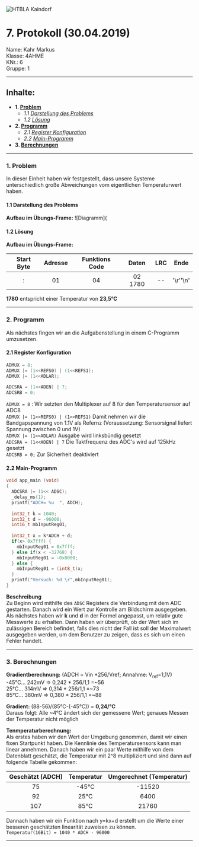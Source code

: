 ![HTBLA Kaindorf](https://github.com/HTLMechatronics/m15-la1-sx/blob/kahmam15/rsz_htl_kaindorf_logosvg.png)
# 7. Protokoll (30.04.2019)
Name: Kahr Markus  
Klasse: 4AHME  
KNr.: 6  
Gruppe: 1  
___

## Inhalte:  

* **1. [Problem](#Server-client)**  
   * *1.1 [Darstellung des Problems](#request)*  
   * *1.2 [Lösung](#response)*  
* **2. [Programm](#Programm)**  
   * *2.1 [Register Konfiguration](#Register-Konfiguration)*  
   * *2.2 [Main-Programm](#Main-Programm)*  
* **3. [Berechnungen](#Berechnung)**  
   
___
  <a name="Server-client"></a>
### 1. Problem
In dieser Einheit haben wir festgestellt, dass unsere Systeme unterschiedlich große Abweichungen vom eigentlichen Temperaturwert haben.
  

<a name="request"></a>
#### 1.1 Darstellung des Problems  
**Aufbau im Übungs-Frame:**
![Diagramm](
  
    
<a name="response"></a>
#### 1.2 Lösung  
**Aufbau im Übungs-Frame:**

| Start Byte | Adresse | Funktions Code | Daten | LRC |  Ende  |
|:----------:|:-------:|:--------------:|:-----:|:---:|:------:|  
|     :      |    01   |       04       |02 1780| --  |'\r''\n'|
  
**1780** entspricht einer Temperatur von **23,5°C**
___  

<a name="Programm"></a>
### 2. Programm
Als nächstes fingen wir an die Aufgabenstellung in einem C-Programm umzusetzen.  
  

<a name="Register-Konfiguration"></a>
#### 2.1 Register Konfiguration

``` c
ADMUX = 8;
ADMUX |= (1<<REFS0) | (1<<REFS1);
ADMUX |= (1<<ADLAR);
  
ADCSRA = (1<<ADEN) | 7;
ADCSRB = 0;
```
```ADMUX = 8``` : Wir setzten den Multiplexer auf 8 für den Temperatursensor auf ADC8  
```ADMUX |= (1<<REFS0) | (1<<REFS1)``` Damit nehmen wir die Bandgapspannung von 1.1V als Refernz (Voraussetzung: Sensorsignal liefert Spannung zwischen 0 und 1V)  
```ADMUX |= (1<<ADLAR)``` Ausgabe wird linksbündig gesetzt  
```ADCSRA = (1<<ADEN) | 7``` Die Taktfrequenz des ADC's wird auf 125kHz gesetzt  
```ADCSRB = 0;``` Zur Sicherheit deaktiviert  
  
    
<a name="Main-Programm"></a>
#### 2.2 Main-Programm
```c
void app_main (void)
{
  ADCSRA |= (1<< ADSC);
  _delay_ms(1);
  printf("ADCH= %u  ", ADCH);
  
  int32_t k = 1040;
  int32_t d = -96000;
  int16_t mbInputReg01;
  
  int32_t x = k*ADCH + d;
  if(x> 0x7fff) {
    mbInputReg01 = 0x7fff;
  } else if(x < -32768) {
    mbInputReg01 = -0x8000;
  } else {
    mbInputReg01 = (int8_t)x;
  }
  printf("Versuch: %d \r",mbInputReg01);
}
```  
**Beschreibung**  
Zu Beginn wird mithilfe des ```ADSC``` Registers die Verbindung mit dem ADC gestarten. Danach wird ein Wert zur Kontrolle am Bildschirm ausgegeben. Als nächstes haben wir **k** und **d** in der Formel angepasst, um relativ gute Messwerte zu erhalten. Dann haben wir überprüft, ob der Wert sich im zulässigen Bereich befindet, falls dies nicht der Fall ist soll der Maximalwert ausgegeben werden, um dem Benutzer zu zeigen, dass es sich um einen Fehler handelt.
___
  
<a name="Berechnung"></a>
### 3. Berechnungen 

**Gradientberechnung:**  (ADCH = Vin *256/Vref; Annahme: V<sub>ref</sub>=1,1V)  
-45°C… 242mV => 0,242 * 256/1,1 =~56  
 25°C… 314mV => 0,314 * 256/1,1 =~73  
 85°C… 380mV => 0,380 * 256/1,1 =~88  
   
 **Gradient:** (88-56)/(85°C-(-45°C)) = **0,24/°C**   
 Daraus folgt: Alle ~4°C ändert sich der gemessene Wert; genaues Messen der Temperatur nicht möglich  
   
**Tenmperaturberechnung:**  
Als erstes haben wir den Wert der Umgebung genommen, damit wir einen fixen Startpunkt haben. Die Kennlinie des Temperatursensors kann man linear annehmen. Danach haben wir ein paar Werte mithilfe von dem Datenblatt geschätzt, die Temperatur mit 2^8 multipliziert und sind dann auf folgende Tabelle gekommen:

| Geschätzt (ADCH) |Temperatur| Umgerechnet (Temperatur) |
|:---------------:|:--------:|:------------------------:|
|    75           |-45°C     |    -11520                |  
|    92           |25°C      |     6400                 |
|    107          |85°C      |    21760                 |
  
Dannach haben wir ein Funktion nach y=kx+d erstellt um die Werte einer besseren geschätzten linearität zuweisen zu können.  
```Temperatur(16Bit) = 1040 * ADCH - 96000```  
  
___  


